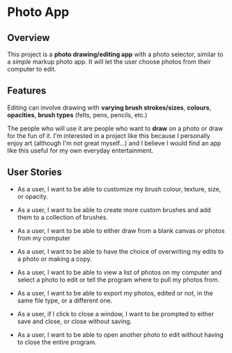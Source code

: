 # Photo App

## Overview

This project is a **photo drawing/editing app** with a photo selector, 
similar to a *simple* markup photo app. It will let the user choose photos from
their computer to edit. 
## Features
Editing can involve drawing with **varying brush strokes/sizes**,
**colours**, **opacities**, **brush types** (felts, pens, pencils, etc.)


The people who will use it are people who want to **draw** on a photo 
or draw for the fun of it. I'm interested in a project 
like this because I personally enjoy art
(although I'm not great myself...) and I believe I would
find an app like this useful for my own everyday entertainment.


## User Stories

- As a user, I want to be able to customize my brush colour, texture, size,
or opacity.

- As a user, I want to be able to create more custom brushes and add them
to a collection of brushes.

- As a user, I want to be able to either draw from a blank canvas
or photos from my computer

- As a user, I want to be able to have the choice of overwriting my 
edits to a photo or making a copy.

- As a user, I want to be able to view a list of photos on my computer and
select a photo to edit or tell the program where to pull my photos from.

- As a user, I want to be able to export my photos, edited or not, in the same
file type, or a different one.

- As a user, if I click to close a window, I want to be prompted to
either save and close, or close without saving.

- As a user, I want to be able to open another photo to edit
without having to close the entire program.
